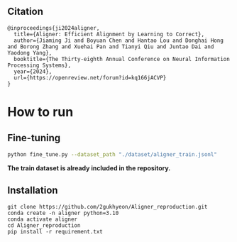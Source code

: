 ## Citation
```
@inproceedings{ji2024aligner,
  title={Aligner: Efficient Alignment by Learning to Correct},
  author={Jiaming Ji and Boyuan Chen and Hantao Lou and Donghai Hong and Borong Zhang and Xuehai Pan and Tianyi Qiu and Juntao Dai and Yaodong Yang},
  booktitle={The Thirty-eighth Annual Conference on Neural Information Processing Systems},
  year={2024},
  url={https://openreview.net/forum?id=kq166jACVP}
}
```

# How to run
## Fine-tuning
```bash
python fine_tune.py --dataset_path "./dataset/aligner_train.jsonl"
```
**The train dataset is already included in the repository.**



## Installation
```
git clone https://github.com/2gukhyeon/Aligner_reproduction.git
conda create -n aligner python=3.10
conda activate aligner
cd Aligner_reproduction
pip install -r requirement.txt
```
